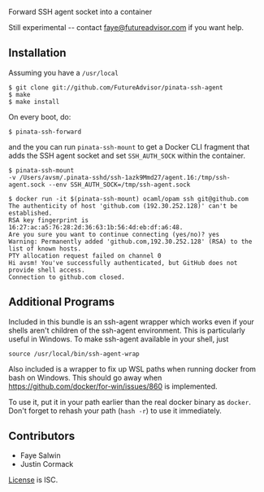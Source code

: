 Forward SSH agent socket into a container

Still experimental -- contact faye@futureadvisor.com if you want help.

## Installation

Assuming you have a `/usr/local`

```
$ git clone git://github.com/FutureAdvisor/pinata-ssh-agent
$ make
$ make install
```

On every boot, do:

```
$ pinata-ssh-forward
```

and the you can run `pinata-ssh-mount` to get a Docker CLI fragment
that adds the SSH agent socket and set `SSH_AUTH_SOCK` within the container.

```
$ pinata-ssh-mount 
-v /Users/avsm/.pinata-sshd/ssh-1azk9Mmd27/agent.16:/tmp/ssh-agent.sock --env SSH_AUTH_SOCK=/tmp/ssh-agent.sock

$ docker run -it $(pinata-ssh-mount) ocaml/opam ssh git@github.com
The authenticity of host 'github.com (192.30.252.128)' can't be established.
RSA key fingerprint is 16:27:ac:a5:76:28:2d:36:63:1b:56:4d:eb:df:a6:48.
Are you sure you want to continue connecting (yes/no)? yes
Warning: Permanently added 'github.com,192.30.252.128' (RSA) to the list of known hosts.
PTY allocation request failed on channel 0
Hi avsm! You've successfully authenticated, but GitHub does not provide shell access.
Connection to github.com closed.
```

## Additional Programs

Included in this bundle is an ssh-agent wrapper which works even if your shells aren't children of the ssh-agent environment.  This is particularly useful in Windows.  To make ssh-agent available in your shell, just

```
source /usr/local/bin/ssh-agent-wrap
```

Also included is a wrapper to fix up WSL paths when running docker from bash on Windows.  This should go away when https://github.com/docker/for-win/issues/860 is implemented.

To use it, put it in your path earlier than the real docker binary as `docker`.  Don't forget to rehash your path (`hash -r`) to use it immediately.

## Contributors

* Faye Salwin
* Justin Cormack

[License](LICENSE.md) is ISC.
